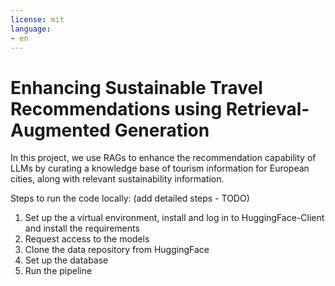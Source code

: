 ```yaml
---
license: mit
language:
- en
---
```

# Enhancing Sustainable Travel Recommendations using Retrieval-Augmented Generation

In this project, we use RAGs to enhance the recommendation capability of LLMs by curating a knowledge base of tourism information for European cities, along with relevant sustainability information. 

Steps to run the code locally: (add detailed steps - TODO)

1. Set up the a virtual environment, install and log in to HuggingFace-Client and install the requirements
2. Request access to the models
3. Clone the data repository from HuggingFace
4. Set up the database 
5. Run the pipeline